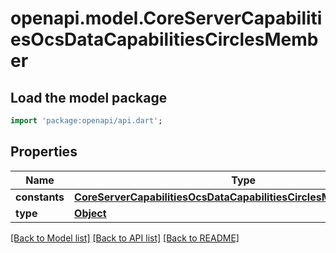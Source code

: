 # openapi.model.CoreServerCapabilitiesOcsDataCapabilitiesCirclesMember

## Load the model package
```dart
import 'package:openapi/api.dart';
```

## Properties
Name | Type | Description | Notes
------------ | ------------- | ------------- | -------------
**constants** | [**CoreServerCapabilitiesOcsDataCapabilitiesCirclesMemberConstants**](CoreServerCapabilitiesOcsDataCapabilitiesCirclesMemberConstants.md) |  | [optional] 
**type** | [**Object**](.md) |  | [optional] 

[[Back to Model list]](../README.md#documentation-for-models) [[Back to API list]](../README.md#documentation-for-api-endpoints) [[Back to README]](../README.md)


